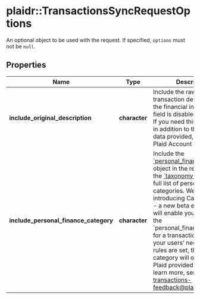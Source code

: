# plaidr::TransactionsSyncRequestOptions

An optional object to be used with the request. If specified, `options` must not be `null`.

## Properties
Name | Type | Description | Notes
------------ | ------------- | ------------- | -------------
**include_original_description** | **character** | Include the raw unparsed transaction description from the financial institution. This field is disabled by default. If you need this information in addition to the parsed data provided, contact your Plaid Account Manager. | [optional] [default to FALSE]
**include_personal_finance_category** | **character** | Include the [&#x60;personal_finance_category&#x60;](https://plaid.com/docs/api/products/transactions/#transactions-sync-response-added-personal-finance-category) object in the response.  See the [&#x60;taxonomy csv file&#x60;](https://plaid.com/documents/transactions-personal-finance-category-taxonomy.csv) for a full list of personal finance categories.  We’re introducing Category Rules - a new beta endpoint that will enable you to change the &#x60;personal_finance_category&#x60; for a transaction based on your users’ needs. When rules are set, the selected category will override the Plaid provided category. To learn more, send a note to transactions-feedback@plaid.com. | [optional] [default to FALSE]


